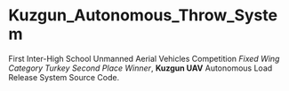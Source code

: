 # Kuzgun_Autonomous_Throw_System
First Inter-High School Unmanned Aerial Vehicles Competition <i>Fixed Wing Category Turkey Second Place Winner</i>, <strong>Kuzgun UAV</strong> Autonomous Load Release System Source Code.
